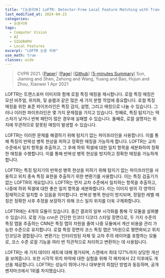 ```yaml
---
title: "[논문리뷰] LoFTR: Detector-Free Local Feature Matching with Transformers"
last_modified_at: 2024-04-23
categories:
  - 논문리뷰
tags:
  - Computer Vision
  - AI
  - SIGGRAPH
  - Local Features
excerpt: "LOFTR 논문 리뷰"
use_math: true
classes: wide
---
```


> CVPR 2021. [[Paper](https://arxiv.org/pdf/2104.00680.pdf)] [[Page](https://zju3dv.github.io/loftr/)] [[Github](https://github.com/zju3dv/LoFTR)] [[5-minutes Summary](https://www.youtube.com/watch?v=ep015Dda0T0)]
> Sun, Jiaming and Shen, Zehong and Wang, Yuang and Bao, Hujun and Zhou, Xiaowei
> 1 Apr 2021

LOFTR는 트랜스포머 이미지와 함께 로컬 특징 매칭을 제시합니다. 
로컬 특징 매칭은 모션 비주얼, 위치화, 및 슬램과 같은 많은 세 가지 분할 작업에 중요합니다. 
로컬 특징 매칭을 위한 표준 파이프라인은 특징 감지, 설명, 그리고 매칭으로 나눌 수 있습니다. 
그러나 이러한 파이프라인은 몇 가지 문제점을 가지고 있습니다. 
첫째로, 특징 탐지기는 텍스처가 낮거나 반복 패턴이 많은 경우에 실패할 수 있습니다. 
둘째로, 로컬 설명자는 위치에 무관하므로 잘못된 매칭이 발생할 수 있습니다.

LOFTR는 이러한 문제를 해결하기 위해 탐지기 없는 파이프라인을 사용합니다. 
이를 통해 특징의 반복성 병목 현상을 피하고 정확한 매칭을 가능하게 합니다. 
LOFTR는 교차 수준에서 일치 항목을 추출하고, 그 후에 하위 픽셀에 대한 일치 항목을 세분화하여 정확한 매칭을 수행합니다. 
이를 통해 반복성 병목 현상을 방지하고 정확한 매칭을 가능하게 합니다.

LOFTR는 특징 탐지기의 반복성 병목 현상을 피하기 위해 탐지기 없는 파이프라인을 사용하고 위치 종속 특징 표현을 추출하기 위한 변환기를 사용합니다. 
이는 특징 검출기가 없는 LOFTR의 개요입니다. 
LOFTR는 먼저 교차 수준에서 일치하는 항목을 추출하고, 나중에 하위 픽셀에 대한 좋은 일치 항목을 세분화합니다. 
이는 이미지 쌍의 각 영역이 잠재적으로 일치할 수 있음을 의미합니다. 
반복성 병목 현상이 방지되며, 정밀한 레벨 매칭은 정확한 사후 추정을 보장하기 위해 코스 일치 위치를 더욱 구체화합니다.

LOFTR에는 4개의 모듈이 있습니다. 
중간 결과의 일부 시각화를 통해 각 모듈을 살펴볼 수 있습니다. 
로컬 기능 cnn은 간단한 인코더 디코더 스타일 장면으로, 두 가지 수준의 특징 맵을 추출하는 CNN은 특징 맵의 차원을 줄여 나중 모듈에서 계산 비용을 관리 가능한 수준으로 유지합니다. 
로컬 특징 장면의 코스 특징 맵은 1차원으로 평면화되고 위치 인코딩과 결합됩니다. 
변환기는 인터리빙된 자체 및 교차 주의 레이어를 포함하는 모듈로, 코스 수준 로컬 기능을 여러 번 직관적으로 처리하고 변환하는 데 사용됩니다.

LOFTR는 세 가지 데이터 세트에 대해 평가되며, 스캔에서 최대 127%까지 상당한 개선을 보여줍니다. 
또한 시각적 위치 파악에 대한 실험을 위해 각 패치에서 22 이후에도 개선을 제공합니다. 
LOFTR는 성능이 뛰어나거나 대부분의 최첨단 방법과 동등하며, 공개 벤치마크에서 1위를 차지했습니다.
